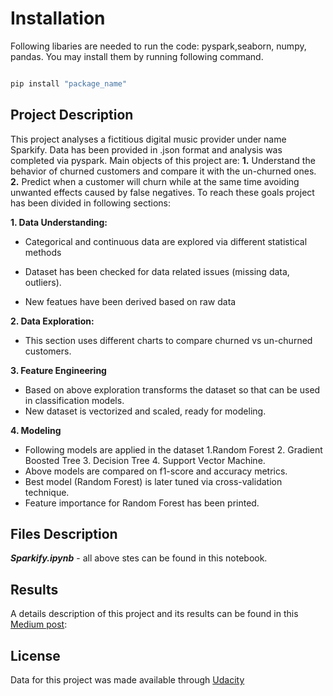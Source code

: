 # Installation

 

Following libaries are needed to run the code: pyspark,seaborn, numpy, pandas. You may install them by running following command.

 

```bash

pip install "package_name"

```

 

## Project Description

 

This project analyses a fictitious digital music provider under name Sparkify. Data has been provided in .json format and analysis was completed via pyspark. Main objects of this project are: **1.** Understand the behavior of churned customers and compare it with the un-churned ones.  **2.** Predict when a customer will churn while at the same time avoiding unwanted effects caused by false negatives. To reach these goals project has been divided in following sections:

 

**1. Data Understanding:**

        

 - Categorical and continuous data are explored via different statistical methods

- Dataset has been checked for data related issues (missing data, outliers). 

- New featues have been derived based on raw data

 

**2. Data Exploration:**

 

- This section uses different charts to compare churned vs un-churned customers.

 

**3. Feature Engineering**


 

- Based on above exploration transforms the dataset so that can be used in classification models.
- New dataset is vectorized and scaled, ready for modeling.

**4. Modeling**
 
- Following models are applied in the dataset 1.Random Forest 2. Gradient Boosted Tree 3. Decision Tree 4. Support Vector Machine. 
- Above models are compared on f1-score and accuracy metrics.
- Best model (Random Forest) is later tuned via cross-validation technique.
- Feature importance for Random Forest has been printed.

## Files Description

 

_**Sparkify.ipynb**_ - all above stes can be found in this notebook.

 

 

## Results

 

A details description of this project and its results can be found in this [Medium post](https://medium.com/@_Florida/churn-butter-not-customers-5cbb23d640f):

 

## License

 

Data for this project was made available through [Udacity](https://www.udacity.com/)
